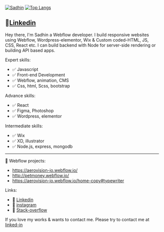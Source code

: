 [![Sadhin](https://github-readme-stats.vercel.app/api?username=sadhinvr&show_icons=true)](https://github.com/sadhinvr/)
[![Top Langs](https://github-readme-stats.vercel.app/api/top-langs/?username=sadhinvr&layout=compact&langs_count=10)](https://github.com/sadhinvr/)

## 🔗[Linkedin](https://www.linkedin.com/in/sadhin/)
Hey there,
I'm Sadhin a Webflow developer. I build responsive websites using Webflow, Wordpress-elementor, Wix & Custom coded-HTML, JS, CSS, React etc. I can build backend with Node for server-side rendering or building API based apps.

Expert skills:
 - ✅ Javascript 
 - ✅ Front-end Development
 - ✅ Webflow, animation, CMS
 - ✅ Css, html, Scss, bootstrap


Advance skills:
 - ✅ React
 - ✅ Figma, Photoshop
 - ✅ Wordpress, elementor


Intermediate skills:
 - ✅ Wix
 - ✅ XD, illustrator
 - ✅ Node.js, express, mongodb

---

📂 Webflow projects:
   - https://aerovision-io.webflow.io/
   - http://petmoney.webflow.io/
   - https://aerovision-io.webflow.io/home-copy#typewriter
   

Links:
 - 🔗 [Linkedin](https://www.linkedin.com/in/sadhin/)
 - 🔗 [instagram](https://www.instagram.com/sadhinvr/)
 - 🔗 [Stack-overflow](https://stackoverflow.com/users/15238330/sadhin)

 
 
If you love my works & wants to contact me. Please try to contact me at [linked-in](https://www.linkedin.com/in/sadhin/)


